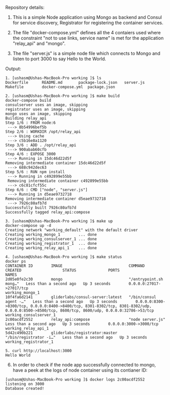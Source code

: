 Repository details:
1. This is a simple Node application using Mongo as backend and Consul for service discovery, Registrator for registering the container services.

2. The file "docker-compose.yml" defines all the 4 contaiers used where the constraint "not to use links, service name" is met for the application "relay_api" and "mongo".

3. The file "server.js" is a simple node file which connects to Mongo and listen to port 3000 to say Hello to the World.


Output:

```
1. [ushasm@Ushas-MacBook-Pro working ]$ ls
Dockerfile		README.md		package-lock.json	server.js
Makefile		docker-compose.yml	package.json
```
```
2. [ushasm@Ushas-MacBook-Pro working ]$ make build
docker-compose build
consulserver uses an image, skipping
registrator uses an image, skipping
mongo uses an image, skipping
Building relay_api
Step 1/6 : FROM node:6
 ---> 8b54996bef5b
Step 2/6 : WORKDIR /opt/relay_api
 ---> Using cache
 ---> c5b16e8a1120
Step 3/6 : ADD . /opt/relay_api
 ---> 900abab60cfb
Step 4/6 : EXPOSE 3000
 ---> Running in 15dc46d22d5f
Removing intermediate container 15dc46d22d5f
 ---> 688c942dec63
Step 5/6 : RUN npm install
 ---> Running in c492899e55bb
 Removing intermediate container c492899e55bb
 ---> c6c81cfcf55c
Step 6/6 : CMD ["node", "server.js"]
 ---> Running in d5eae9732718
Removing intermediate container d5eae9732718
 ---> 7926c80afb7d
Successfully built 7926c80afb7d
Successfully tagged relay_api:compose
```

```
3. [ushasm@Ushas-MacBook-Pro working ]$ make up
docker-compose up -d
Creating network "working_default" with the default driver
Creating working_mongo_1        ... done
Creating working_consulserver_1 ... done
Creating working_registrator_1  ... done
Creating working_relay_api_1    ... done
```
```
4. [ushasm@Ushas-MacBook-Pro working ]$ make status
docker ps
CONTAINER ID        IMAGE                             COMMAND                  CREATED                  STATUS              PORTS                                                                                                                                             NAMES
2d05e0fe2c30        mongo                             "/entrypoint.sh mong…"   Less than a second ago   Up 3 seconds        0.0.0.0:27017->27017/tcp                                                                                                                          working_mongo_1
10f4fa6d2141        gliderlabs/consul-server:latest   "/bin/consul agent -…"   Less than a second ago   Up 3 seconds        0.0.0.0:8300->8300/tcp, 0.0.0.0:8400->8400/tcp, 8301-8302/tcp, 8301-8302/udp, 0.0.0.0:8500->8500/tcp, 8600/tcp, 8600/udp, 0.0.0.0:32786->53/tcp   working_consulserver_1
2c00acdf2552        relay_api:compose                 "node server.js"         Less than a second ago   Up 3 seconds        0.0.0.0:3000->3000/tcp                                                                                                                            working_relay_api_1
5d42c490b221        gliderlabs/registrator:master     "/bin/registrator -i…"   Less than a second ago   Up 3 seconds                                                                                                                                                          working_registrator_1
```
```
5. curl http://localhost:3000
Hello World
```

6. In order to check if the node app successfully connected to mongo, have a peek at the logs of node container using its contianer ID:
```
[ushasm@Ushas-MacBook-Pro working ]$ docker logs 2c00acdf2552
listening on 3000
Database created!
```
